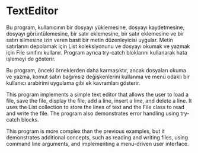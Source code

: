 # TextEditor


Bu program, kullanıcının bir dosyayı yüklemesine, dosyayı kaydetmesine, dosyayı görüntülemesine, bir satır eklemesine, bir satır eklemesine ve bir satırı silmesine izin veren basit bir metin düzenleyicisi uygular. Metin satırlarını depolamak için List koleksiyonunu ve dosyayı okumak ve yazmak için File sınıfını kullanır. Program ayrıca try-catch bloklarını kullanarak hata işlemeyi de gösterir.

Bu program, önceki örneklerden daha karmaşıktır, ancak dosyaları okuma ve yazma, komut satırı bağımsız değişkenlerini kullanma ve menü odaklı bir kullanıcı arabirimi uygulama gibi ek kavramları gösterir.


This program implements a simple text editor that allows the user to load a file, save the file, display the file, add a line, insert a line, and delete a line. It uses the List collection to store the lines of text and the File class to read and write the file. The program also demonstrates error handling using try-catch blocks.

This program is more complex than the previous examples, but it demonstrates additional concepts, such as reading and writing files, using command line arguments, and implementing a menu-driven user interface.
